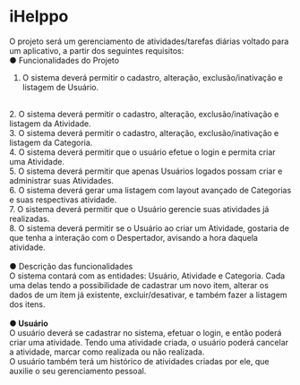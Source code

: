# iHelppo

O projeto será um gerenciamento de atividades/tarefas diárias voltado
para um aplicativo, a partir dos seguintes requisitos: 
<br>
● Funcionalidades do Projeto
1. O sistema deverá permitir o cadastro, alteração, exclusão/inativação e
listagem de Usuário.
<br>
2. O sistema deverá permitir o cadastro, alteração, exclusão/inativação e
listagem da Atividade.
<br>
3. O sistema deverá permitir o cadastro, alteração, exclusão/inativação e
listagem da Categoria.
<br>
4. O sistema deverá permitir que o usuário efetue o login e permita criar uma
Atividade.
<br>
5. O sistema deverá permitir que apenas Usuários logados possam criar e
administrar suas Atividades.
<br>
6. O sistema deverá gerar uma listagem com layout avançado de Categorias
e suas respectivas atividade.
<br>
7. O sistema deverá permitir que o Usuário gerencie suas atividades já
realizadas.
<br>
8. O sistema deverá permitir se o Usuário ao criar um Atividade, gostaria de
que tenha a interação com o Despertador, avisando a hora daquela
atividade.
<br>
<br>
● Descrição das funcionalidades
<br>
O sistema contará com as entidades: Usuário, Atividade e Categoria.
Cada uma delas tendo a possibilidade de cadastrar um novo item, alterar os dados de
um item já existente, excluir/desativar, e também fazer a listagem dos itens.
<br>
<br>
<b>● Usuário</b>
<br>
O usuário deverá se cadastrar no sistema, efetuar o login, e então poderá criar uma
atividade. Tendo uma atividade criada, o usuário poderá cancelar a atividade,
marcar como realizada ou não realizada.
<br>
O usuário também terá um histórico de atividades criadas por ele, que auxilie o
seu gerenciamento pessoal.
